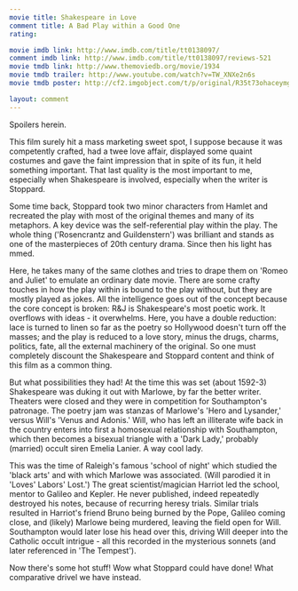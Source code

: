 ```yaml
---
movie title: Shakespeare in Love
comment title: A Bad Play within a Good One
rating: 

movie imdb link: http://www.imdb.com/title/tt0138097/
comment imdb link: http://www.imdb.com/title/tt0138097/reviews-521
movie tmdb link: http://www.themoviedb.org/movie/1934
movie tmdb trailer: http://www.youtube.com/watch?v=TW_XNXe2n6s
movie tmdb poster: http://cf2.imgobject.com/t/p/original/R35t73ohaceymgUYqKzseNu0Ku.jpg

layout: comment
---
```


Spoilers herein.

This film surely hit a mass marketing sweet spot, I suppose because it was competently crafted, had a twee love affair, displayed some quaint costumes and gave the faint impression that in spite of its fun, it held something important. That last quality is the most important to me, especially when Shakespeare is involved, especially when the writer is Stoppard.

Some time back, Stoppard took two minor characters from Hamlet and recreated the play with most of the original themes and many of its metaphors. A key device was the self-referential play within the play. The whole thing ('Rosencrantz and Guildenstern') was brilliant and stands as one of the masterpieces of 20th century drama. Since then his light has mmed.

Here, he takes many of the same clothes and tries to drape them on 'Romeo and Juliet' to emulate an ordinary date movie. There are some crafty touches in how the play within is bound to the play without, but they are mostly played as jokes. All the intelligence goes out of the concept because the core concept is broken: R&amp;J is Shakespeare's most poetic work. It overflows with ideas - it overwhelms. Here, you have a double reduction: lace is turned to linen so far as the poetry so Hollywood doesn't turn off the masses; and the play is reduced to a love story, minus the drugs, charms, politics, fate, all the external machinery of the original. So one must completely discount the Shakespeare and Stoppard content and think of this film as a common thing.

But what possibilities they had! At the time this was set (about 1592-3) Shakespeare was duking it out with Marlowe, by far the better writer. Theaters were closed and they were in competition for Southampton's patronage. The poetry jam was stanzas of Marlowe's 'Hero and Lysander,' versus Will's 'Venus and Adonis.' Will, who has left an illiterate wife back in the country enters into first a homosexual relationship with Southampton, which then becomes a bisexual triangle with a 'Dark Lady,' probably (married) occult siren Emelia Lanier. A way cool lady.

This was the time of Raleigh's famous 'school of night' which studied the 'black arts' and with which Marlowe was associated. (Will parodied it in 'Loves' Labors' Lost.') The great scientist/magician Harriot led the school, mentor to Galileo and Kepler. He never published, indeed repeatedly destroyed his notes, because of recurring heresy trials. Similar trials resulted in Harriot's friend Bruno being burned by the Pope, Galileo coming close, and (likely) Marlowe being murdered, leaving the field open for Will. Southampton would later lose his head over this, driving Will deeper into the Catholic occult intrigue - all this recorded in the mysterious sonnets (and later referenced in 'The Tempest').

Now there's some hot stuff! Wow  what Stoppard could have done! What comparative drivel we have instead.